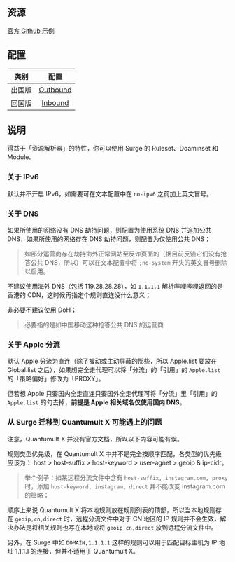 ## 资源

[官方 Github 示例](https://github.com/crossutility/Quantumult-X)

## 配置

| 类别 | 配置 |
| :------------: | :------------: |
| 出国版 | [Outbound](https://raw.githubusercontent.com/DivineEngine/Profiles/master/Quantumult/Outbound.conf) |
| 回国版 | [Inbound](https://raw.githubusercontent.com/DivineEngine/Profiles/master/Quantumult/Inbound.conf) |

## 说明

得益于「资源解析器」的特性，你可以使用 Surge 的 Ruleset、Doaminset 和 Module。

### 关于 IPv6

默认并不开启 IPv6，如需要可在文本配置中在 `no-ipv6` 之前加上英文冒号。

### 关于 DNS

如果所使用的网络没有 DNS 劫持问题，则配置为使用系统 DNS 并追加公共 DNS，如果所使用的网络存在 DNS 劫持问题，则配置为仅使用公共 DNS；
> 如部分运营商存在劫持海外正常网站至反诈页面的（据目前反馈它们没有抢答公共 DNS，所以）可以在文本配置中将 `;no-system` 开头的英文冒号删除以启用。

不建议使用海外 DNS（包括 119.28.28.28），如 `1.1.1.1` 解析哔哩哔哩返回的是香港的 CDN，这时候再指定个规则直连没什么意义；

非必要不建议使用 DoH；
> 必要指的是如中国移动这种抢答公共 DNS 的运营商

### 关于 Apple 分流

默认 Apple 分流为直连（除了被动或主动屏蔽的那些，所以 Apple.list 要放在 Global.list 之后），如果想完全走代理可以将「分流」的「引用」的 `Apple.list` 的「策略偏好」修改为「PROXY」。

但若想 Apple 只要国内全走直连只要国外全走代理可将「分流」里「引用」的 `Apple.list` 的勾去掉，**前提是 Apple 相关域名仅使用国内 DNS**。

### 从 Surge 迁移到 Quantumult X 可能遇上的问题

注意，Quantumult X 并没有官方文档，所以以下内容可能有误。

规则类型优先级，在 Quantumult X 中并不是完全按顺序匹配，各类型的优先级应该为： host > host-suffix > host-keyword > user-agnet > geoip & ip-cidr。
> 举个例子：如某远程分流文件中含有 `host-suffix, instagram.com, proxy` 时，添加 `host-keyword, instagram, direct` 并不能改变 instagram.com 的策略；

顺序上来说 Quantumult X 将本地规则放在规则列表的顶部，所以当本地规则存在 `geoip,cn,direct` 时，远程分流文件中对于 CN 地区的 IP 规则并不会生效，解决办法是将相关规则也写在本地或将 `geoip,cn,direct` 放到远程分流文件中。

另外，在 Surge 中如 `DOMAIN,1.1.1.1` 这样的规则可以用于匹配目标主机为 IP 地址 1.1.1.1 的连接，但并不适用于 Quantumult X。